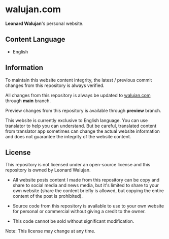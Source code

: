 # walujan.com

**Leonard Walujan**'s personal website.

## Content Language

- English

## Information

To maintain this website content integrity, the latest / previous commit changes from this repository is always verified.

All changes from this repository is always be updated to [walujan.com](https://walujan.com) through **main** branch.

Preview changes from this repository is available through **preview** branch.

This website is currently exclusive to English language. You can use translator to help you can understand. But be careful, translated content from translator app sometimes can change the actual website information and does not guarantee the integrity of the website content.

## License

This repository is not licensed under an open-source license and this repository is owned by Leonard Walujan.

- All website posts content I made from this repository can be copy and share to social media and news media, but it's limited to share to your own website (share the content briefly is allowed, but copying the entire content of the post is prohibited).

- Source code from this repository is available to use to your own website for personal or commercial without giving a credit to the owner.

- This code cannot be sold without significant modification.

Note: This license may change at any time.
